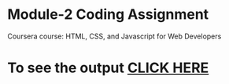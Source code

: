 

# Module-2 Coding Assignment

Coursera course: HTML, CSS, and Javascript for Web Developers

# To see the output [CLICK HERE](https://github.com/TejasSubhedar/HTML-CSS-/blob/main/Assignments/module-2/index.html)

